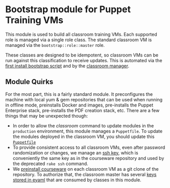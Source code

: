 # Bootstrap module for Puppet Training VMs

This module is used to build all classroom training VMs. Each supported role is managed via a
single role class. The standard classroom VM is managed via the `bootstrap::role::master` role.

These classes are designed to be idempotent, so classroom VMs can be run against this
classification to receive updates. This is automated via the
[first install bootstrap script](https://github.com/puppetlabs/education-infrastructure-classroom/blob/production/site/profile/templates/provisioning/bootstrap.sh.erb)
and by the [classroom manager](https://github.com/puppetlabs/puppet-classroom-manager).

## Module Quirks

For the most part, this is a fairly standard module. It preconfigures the machine with local
yum & gem repositories that can be used when running in offline mode, preinstalls Docker
and images, pre-installs the Puppet Enterprise stack, pre-installs the PDF creation stack,
etc. There are a few things that may be unexpected though:

* In order to allow the *classroom* command to update modules in the `production` environment,
  this module manages a `Puppetfile`. To update the modules deployed in the classroom VM,
  you should update this [`Puppetfile`](https://github.com/puppetlabs/pltraining-bootstrap/blob/master/files/Puppetfile)
* To provide consistent access to all classroom VMs, even after password randomization or
  changes, we manage an [ssh key](https://github.com/puppetlabs/pltraining-bootstrap/blob/master/files/training.pub),
  which is conveniently the same key as in the courseware repository and used by the deprecated
  `rake ssh` command.
* We [preinstall courseware](https://github.com/puppetlabs/pltraining-bootstrap/blob/master/manifests/profile/courseware.pp)
  on each classroom VM as a git clone of the repository. To authorize that, the classroom master
  has several [keys stored in eyaml](https://github.com/puppetlabs/education-infrastructure-classroom/blob/production/hieradata/common.eyaml)
  that are consumed by classes in this module.
